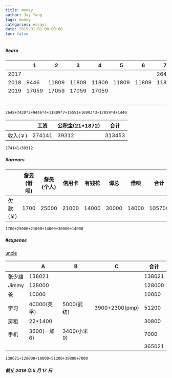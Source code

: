 ```yaml
---
title: money
author: Jay Yang
tags: money
categories: essays
date: 2019-01-01 00:00:00
toc: false
---
```


##### #earn

|      | 1     | 2     | 3     | 4     | 5     | 6     | 7     | 8     | 9      | 10    | 11    | 12     |
| ---- | ----- | ----- | ----- | ----- | ----- | ----- | ----- | ----- | ------ | ----- | ----- | ------ |
| 2017 |       |       |       |       |       |       | 2648  | 7420  | 7420   | 9446  | 9446  | 9446   |
| 2018 | 9446  | 11809 | 11809 | 11809 | 11809 | 11809 | 11809 | 11801 | 15551  | 16993 | 16993 | 16993  |
| 2019 | 17059 | 17059 | 17059 | 17059 |       |       |       |       |        |       |       |        |
|      |       |       |       |       |       |       |       |       | (补贴) | 1440  | 合计  | 274141 |

`2648+7420*2+9446*4+11809*7+15551+16993*3+17059*4+1440`

|          | 工资   | 公积金(21\*1872) | 合计   |
| -------- | ------ | ---------------- | ------ |
| 收入(￥) | 274141 | 39312            | 313453 |

`274141+39312`

##### #arrears

|          | 詹旻(借呗) | 詹旻(个人) | 信用卡 | 有钱花 | 谭总  | 借呗  | 合计   |
| -------- | ---------- | ---------- | ------ | ------ | ----- | ----- | ------ |
| 欠款(￥) | 1700       | 25000      | 21000  | 14000  | 30000 | 14000 | 105700 |

`1700+25000+21000+14000+30000+14000`

##### #expense

[uncle](/2019/01/01/essays-uncle/)

|        | A            | B            | C              | 合计   |
| ------ | ------------ | ------------ | -------------- | ------ |
| 张少雄 | 138021       |              |                | 138021 |
| Jimmy  | 128000       |              |                | 128000 |
| 爸     | 10000        |              |                | 10000  |
| 学习   | 40000(英孚)  | 5000(武纺)   | 3900+2300(pmp) | 51200  |
| 房租   | 22\*1400     |              |                | 30800  |
| 手机   | 3600(一加 6) | 3400(小米 9) |                | 7000   |
|        |              |              |                | 365021 |

`138021+128000+10000+51200+30800+7000`

##### _截止 2019 年 5 月 17 日_
